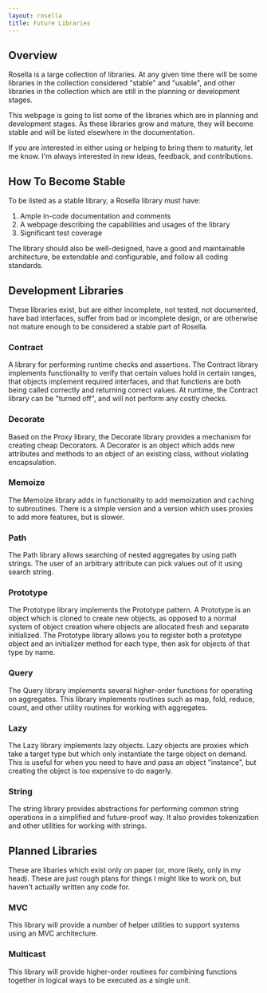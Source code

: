 ```yaml
---
layout: rosella
title: Future Libraries
---
```


## Overview

Rosella is a large collection of libraries. At any given time there will be
some libraries in the collection considered "stable" and "usable", and other
libraries in the collection which are still in the planning or development
stages.

This webpage is going to list some of the libraries which are in planning
and development stages. As these libraries grow and mature, they will become
stable and will be listed elsewhere in the documentation.

If *you* are interested in either using or helping to bring them to maturity,
let me know. I'm always interested in new ideas, feedback, and contributions.

## How To Become Stable

To be listed as a stable library, a Rosella library must have:

1. Ample in-code documentation and comments
2. A webpage describing the capabilities and usages of the library
3. Significant test coverage

The library should also be well-designed, have a good and maintainable
architecture, be extendable and configurable, and follow all coding standards.

## Development Libraries

These libraries exist, but are either incomplete, not tested, not documented,
have bad interfaces, suffer from bad or incomplete design, or are otherwise
not mature enough to be considered a stable part of Rosella.

### Contract

A library for performing runtime checks and assertions. The Contract library
implements functionality to verify that certain values hold in certain
ranges, that objects implement required interfaces, and that functions are
both being called correctly and returning correct values. At runtime, the
Contract library can be "turned off", and will not perform any costly checks.

### Decorate

Based on the Proxy library, the Decorate library provides a mechanism for
creating cheap Decorators. A Decorator is an object which adds new
attributes and methods to an object of an existing class, without violating
encapsulation.

### Memoize

The Memoize library adds in functionality to add memoization and caching to
subroutines. There is a simple version and a version which uses proxies to add
more features, but is slower.

### Path

The Path library allows searching of nested aggregates by using path strings.
The user of an arbitrary attribute can pick values out of it using search
string.

### Prototype

The Prototype library implements the Prototype pattern. A Prototype is an
object which is cloned to create new objects, as opposed to a normal system of
object creation where objects are allocated fresh and separate initialized.
The Prototype library allows you to register both a prototype object and an
initializer method for each type, then ask for objects of that type by name.

### Query

The Query library implements several higher-order functions for operating on
aggregates. This library implements routines such as map, fold, reduce, count,
and other utility routines for working with aggregates.

### Lazy

The Lazy library implements lazy objects. Lazy objects are proxies which take
a target type but which only instantiate the targe object on demand. This is
useful for when you need to have and pass an object "instance", but creating
the object is too expensive to do eagerly.

### String

The string library provides abstractions for performing common string
operations in a simplified and future-proof way. It also provides tokenization
and other utilities for working with strings.

## Planned Libraries

These are libaries which exist only on paper (or, more likely, only in my
head). These are just rough plans for things I might like to work on, but
haven't actually written any code for.

### MVC

This library will provide a number of helper utilities to support systems
using an MVC architecture.

### Multicast

This library will provide higher-order routines for combining functions
together in logical ways to be executed as a single unit.
